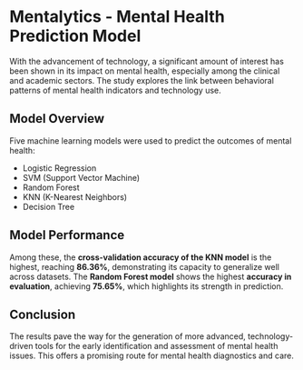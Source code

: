 # **Mentalytics - Mental Health Prediction Model**

With the advancement of technology, a significant amount of interest has been shown in its impact on mental health, especially among the clinical and academic sectors. The study explores the link between behavioral patterns of mental health indicators and technology use.

## **Model Overview**
Five machine learning models were used to predict the outcomes of mental health:  
- Logistic Regression  
- SVM (Support Vector Machine)  
- Random Forest  
- KNN (K-Nearest Neighbors)  
- Decision Tree  

## **Model Performance**
Among these, the **cross-validation accuracy of the KNN model** is the highest, reaching **86.36%**, demonstrating its capacity to generalize well across datasets. The **Random Forest model** shows the highest **accuracy in evaluation**, achieving **75.65%**, which highlights its strength in prediction.
 

## **Conclusion**
The results pave the way for the generation of more advanced, technology-driven tools for the early identification and assessment of mental health issues. This offers a promising route for mental health diagnostics and care.

